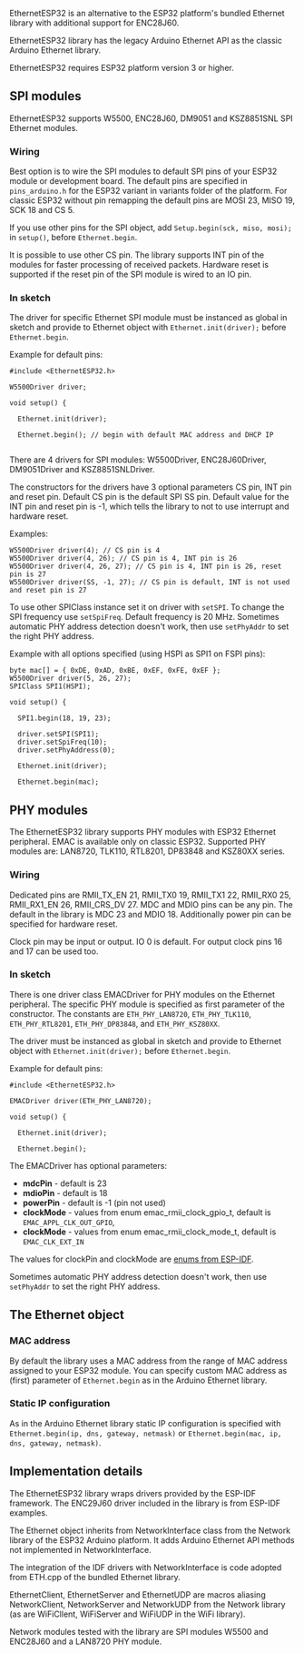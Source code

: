 EthernetESP32 is an alternative to the ESP32 platform's bundled Ethernet library with additional support for ENC28J60.

EthernetESP32 library has the legacy Arduino Ethernet API as the classic Arduino Ethernet library.

EthernetESP32 requires ESP32 platform version 3 or higher.


## SPI modules

EthernetESP32 supports W5500, ENC28J60, DM9051 and KSZ8851SNL SPI Ethernet modules. 

### Wiring

Best option is to wire the SPI modules to default SPI pins of your ESP32 module or development board. The default pins are specified in `pins_arduino.h` for the ESP32 variant in variants folder of the platform.  For classic ESP32 without pin remapping the default pins are MOSI 23, MISO 19, SCK 18 and CS 5.

If you use other pins for the SPI object, add `Setup.begin(sck, miso, mosi);` in `setup()`, before `Ethernet.begin`.

It is possible to use other CS pin. The library supports INT pin of the modules for faster processing of received packets. Hardware reset is supported if the reset pin of the SPI module is wired to an IO pin.

### In sketch

The driver for specific Ethernet SPI module must be instanced as global in sketch and provide to Ethernet object with `Ethernet.init(driver);` before `Ethernet.begin`.

Example for default pins:

```
#include <EthernetESP32.h>

W5500Driver driver;

void setup() {

  Ethernet.init(driver);

  Ethernet.begin(); // begin with default MAC address and DHCP IP
  
```

There are 4 drivers for SPI modules: W5500Driver, ENC28J60Driver, DM9051Driver and KSZ8851SNLDriver.

The constructors for the drivers have 3 optional parameters CS pin, INT pin and reset pin. Default CS pin is the default SPI SS pin. Default value for the INT pin and reset pin is -1, which tells the library to not to use interrupt and hardware reset.

Examples:

```
W5500Driver driver(4); // CS pin is 4
W5500Driver driver(4, 26); // CS pin is 4, INT pin is 26
W5500Driver driver(4, 26, 27); // CS pin is 4, INT pin is 26, reset pin is 27
W5500Driver driver(SS, -1, 27); // CS pin is default, INT is not used and reset pin is 27
```

To use other SPIClass instance set it on driver with `setSPI`. To change the SPI frequency use `setSpiFreq`. Default frequency is 20 MHz. Sometimes automatic PHY address detection doesn't work, then use `setPhyAddr` to set the right PHY address. 

Example with all options specified (using HSPI as SPI1 on FSPI pins):

```
byte mac[] = { 0xDE, 0xAD, 0xBE, 0xEF, 0xFE, 0xEF };
W5500Driver driver(5, 26, 27);
SPIClass SPI1(HSPI);

void setup() {

  SPI1.begin(18, 19, 23);

  driver.setSPI(SPI1);
  driver.setSpiFreq(10);
  driver.setPhyAddress(0);

  Ethernet.init(driver);

  Ethernet.begin(mac);

```

## PHY modules

The EthernetESP32 library supports PHY modules with ESP32 Ethernet peripheral. EMAC is available only on classic ESP32. Supported PHY modules are: LAN8720, TLK110, RTL8201, DP83848 and  KSZ80XX series.

### Wiring

Dedicated pins are RMII_TX_EN  21, RMII_TX0 19, RMII_TX1 22, RMII_RX0 25, RMII_RX1_EN 26, RMII_CRS_DV 27. MDC and MDIO pins can be any pin. The default in the library is MDC 23 and MDIO 18. Additionally power pin can be specified for hardware reset.

Clock pin may be input or output. IO 0 is default. For output clock pins 16 and 17 can be used too.

### In sketch

There is one driver class EMACDriver for PHY modules on the Ethernet peripheral. The specific PHY module is specified as first parameter of the constructor. The constants are  `ETH_PHY_LAN8720`, `ETH_PHY_TLK110`, `ETH_PHY_RTL8201`, `ETH_PHY_DP83848`,
and  `ETH_PHY_KSZ80XX`.

The driver must be instanced as global in sketch and provide to Ethernet object with `Ethernet.init(driver);` before `Ethernet.begin`.

Example for default pins:

```
#include <EthernetESP32.h>

EMACDriver driver(ETH_PHY_LAN8720);

void setup() {

  Ethernet.init(driver);

  Ethernet.begin();

```

The EMACDriver has optional parameters:

* **mdcPin** - default is 23
* **mdioPin** - default is 18
* **powerPin** - default is -1 (pin not used)
* **clockMode** - values from enum emac_rmii_clock_gpio_t, default is `EMAC_APPL_CLK_OUT_GPIO`,
* **clockMode** - values from enum emac_rmii_clock_mode_t, default is `EMAC_CLK_EXT_IN`

The values for clockPin and clockMode are [enums from ESP-IDF](https://docs.espressif.com/projects/esp-idf/en/stable/esp32/api-reference/network/esp_eth.html?highlight=rmii#id14).

Sometimes automatic PHY address detection doesn't work, then use `setPhyAddr` to set the right PHY address. 

## The Ethernet object

### MAC address

By default the library uses a MAC address from the range of MAC address assigned to your ESP32 module. You can specify custom MAC address as (first) parameter of `Ethernet.begin` as in the Arduino Ethernet library.

### Static IP configuration

As in the Arduino Ethernet library static IP configuration is specified with `Ethernet.begin(ip, dns, gateway, netmask)` or `Ethernet.begin(mac, ip, dns, gateway, netmask)`.

## Implementation details

The EthernetESP32 library wraps drivers provided by the ESP-IDF framework. The ENC29J60 driver included in the library is from ESP-IDF examples.

The Ethernet object inherits from NetworkInterface class from the Network library of the ESP32 Arduino platform. It adds Arduino Ethernet API methods not implemented in NetworkInterface.

The integration of the IDF drivers with NetworkInterface is code adopted from ETH.cpp of the bundled Ethernet library.

EthernetClient, EthernetServer and EthernetUDP are macros aliasing NetworkClient, NetworkServer and NetworkUDP from the Network library (as are WiFiCllent, WiFiServer and WiFiUDP in the WiFi library).

Network modules tested with the library are SPI modules W5500 and ENC28J60 and a LAN8720 PHY module.
